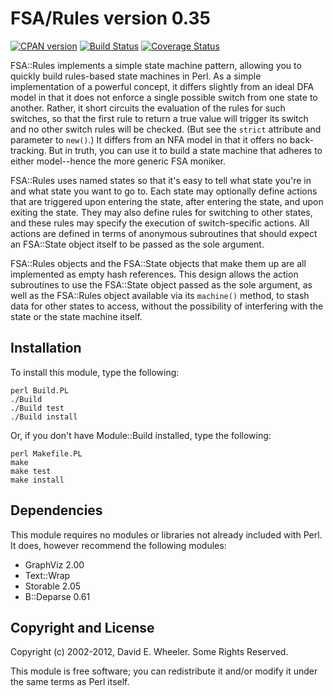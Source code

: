 FSA/Rules version 0.35
======================

[![CPAN version](https://badge.fury.io/pl/FSA-Rules.svg)](http://badge.fury.io/pl/App-Sqitch)
[![Build Status](https://travis-ci.org/theory/fsa-rules.svg)](https://travis-ci.org/theory/sqitch)
[![Coverage Status](https://coveralls.io/repos/theory/fsa-rules/badge.svg)](https://coveralls.io/r/theory/sqitch)

FSA::Rules implements a simple state machine pattern, allowing you to quickly
build rules-based state machines in Perl. As a simple implementation of a
powerful concept, it differs slightly from an ideal DFA model in that it does
not enforce a single possible switch from one state to another. Rather, it
short circuits the evaluation of the rules for such switches, so that the
first rule to return a true value will trigger its switch and no other switch
rules will be checked. (But see the `strict` attribute and parameter to
`new()`.) It differs from an NFA model in that it offers no back-tracking. But
in truth, you can use it to build a state machine that adheres to either
model--hence the more generic FSA moniker.

FSA::Rules uses named states so that it's easy to tell what state you're in
and what state you want to go to. Each state may optionally define actions
that are triggered upon entering the state, after entering the state, and upon
exiting the state. They may also define rules for switching to other states,
and these rules may specify the execution of switch-specific actions. All
actions are defined in terms of anonymous subroutines that should expect an
FSA::State object itself to be passed as the sole argument.

FSA::Rules objects and the FSA::State objects that make them up are all
implemented as empty hash references. This design allows the action
subroutines to use the FSA::State object passed as the sole argument, as well
as the FSA::Rules object available via its `machine()` method, to stash data
for other states to access, without the possibility of interfering with the
state or the state machine itself.

Installation
------------

To install this module, type the following:

    perl Build.PL
    ./Build
    ./Build test
    ./Build install

Or, if you don't have Module::Build installed, type the following:

    perl Makefile.PL
    make
    make test
    make install

Dependencies
------------

This module requires no modules or libraries not already included with Perl.
It does, however recommend the following modules:

* GraphViz 2.00
* Text::Wrap
* Storable 2.05
* B::Deparse 0.61

Copyright and License
---------------------

Copyright (c) 2002-2012, David E. Wheeler. Some Rights Reserved.

This module is free software; you can redistribute it and/or modify it under
the same terms as Perl itself.
